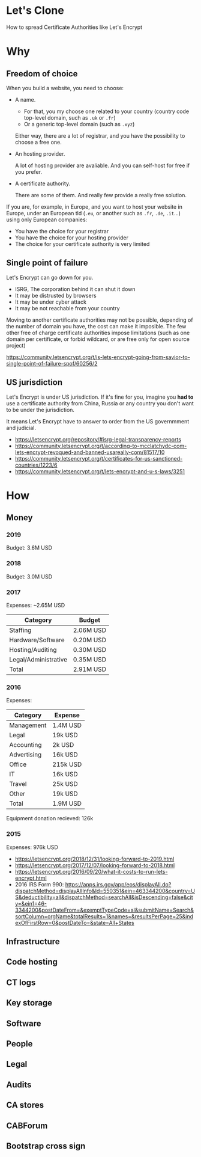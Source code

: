 # Let's Clone

How to spread Certificate Authorities like Let's Encrypt

# Why

## Freedom of choice

When you build a website, you need to choose:

- A name.
  - For that, you my choose one related to your country (country code top-level domain, such as `.uk` or `.fr`)
  - Or a generic top-level domain (such as `.xyz`)
  
  Either way, there are a lot of registrar, and you have the possibility to choose a free one.
  
- An hosting provider.

  A lot of hosting provider are avaliable. And you can self-host for free if you prefer.

- A certificate authority.

  There are some of them. And really few provide a really free solution.

If you are, for example, in Europe, and you want to host your website in Europe, under an European tld (`.eu`, or another such as `.fr`, `.de`, `.it`...) using only European companies:

  - You have the choice for your registrar
  - You have the choice for your hosting provider
  - The choice for your certificate authority is very limited


## Single point of failure

Let's Encrypt can go down for you.

- ISRG, The corporation behind it can shut it down
- It may be distrusted by browsers
- It may be under cyber attack
- It may be not reachable from your country

Moving to another certificate authorities may not be possible, depending of the number of domain you have, the cost can make it imposible. The few other free of charge certificate authorities impose limitations (such as one domain per certificate, or forbid wildcard, or are free only for open source project)

https://community.letsencrypt.org/t/is-lets-encrypt-going-from-savior-to-single-point-of-failure-spof/60256/2

## US jurisdiction

Let's Encrypt is under US jurisdiction. If it's fine for you, imagine you **had to** use a certificate authority from China, Russia or any country you don't want to be under the jurisdiction.

It means Let's Encrypt have to answer to order from the US governmment and judicial.

- https://letsencrypt.org/repository/#isrg-legal-transparency-reports
- https://community.letsencrypt.org/t/according-to-mcclatchydc-com-lets-encrypt-revoqued-and-banned-usareally-com/81517/10
- https://community.letsencrypt.org/t/certificates-for-us-sanctioned-countries/1223/6
- https://community.letsencrypt.org/t/lets-encrypt-and-u-s-laws/3251

# How

## Money

### 2019

Budget: 3.6M USD

### 2018

Budget: 3.0M USD

### 2017

Expenses: ~2.65M USD

|Category|Budget|
|---|---|
|Staffing|2.06M USD|
|Hardware/Software|0.20M USD|
|Hosting/Auditing|0.30M USD|
|Legal/Administrative|0.35M USD|
|Total|2.91M USD|

### 2016

Expenses:

|Category|Expense|
|---|---|
|Management|1.4M USD|
|Legal|19k USD|
|Accounting|2k USD|
|Advertising|16k USD|
|Office|215k USD|
|IT|16k USD|
|Travel|25k USD|
|Other|19k USD|
|Total|1.9M USD|

Equipment donation recieved: 126k

### 2015

Expenses: 976k USD

- https://letsencrypt.org/2018/12/31/looking-forward-to-2019.html
- https://letsencrypt.org/2017/12/07/looking-forward-to-2018.html
- https://letsencrypt.org/2016/09/20/what-it-costs-to-run-lets-encrypt.html
- 2016 IRS Form 990: https://apps.irs.gov/app/eos/displayAll.do?dispatchMethod=displayAllInfo&Id=550351&ein=463344200&country=US&deductibility=all&dispatchMethod=searchAll&isDescending=false&city=&ein1=46-3344200&postDateFrom=&exemptTypeCode=al&submitName=Search&sortColumn=orgName&totalResults=1&names=&resultsPerPage=25&indexOfFirstRow=0&postDateTo=&state=All+States

## Infrastructure
## Code hosting
## CT logs
## Key storage
## Software
## People
## Legal
## Audits
## CA stores
## CABForum
## Bootstrap cross sign
